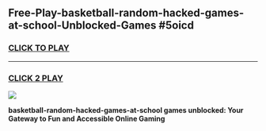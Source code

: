 
## Free-Play-basketball-random-hacked-games-at-school-Unblocked-Games #5oicd
<h3>
<a href="https://news.freeplayer.one?title=basketball-random-hacked-games-at-school&ref=8M">CLICK TO PLAY</a></h3>
<hr>

<h3>
<a href="https://news.freeplayer.one?title=basketball-random-hacked-games-at-school&ref=8M">CLICK 2 PLAY</a>
  
</h3>

<a href="https://news.freeplayer.one?title=basketball-random-hacked-games-at-school&ref=8M"><img src="https://clearcache.store/games.png"></a>


**basketball-random-hacked-games-at-school games unblocked: Your Gateway to Fun and Accessible Online Gaming**
